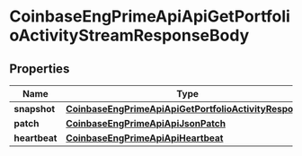 
# CoinbaseEngPrimeApiApiGetPortfolioActivityStreamResponseBody

## Properties
Name | Type | Description | Notes
------------ | ------------- | ------------- | -------------
**snapshot** | [**CoinbaseEngPrimeApiApiGetPortfolioActivityResponse**](CoinbaseEngPrimeApiApiGetPortfolioActivityResponse.md) |  |  [optional]
**patch** | [**CoinbaseEngPrimeApiApiJsonPatch**](CoinbaseEngPrimeApiApiJsonPatch.md) |  |  [optional]
**heartbeat** | [**CoinbaseEngPrimeApiApiHeartbeat**](CoinbaseEngPrimeApiApiHeartbeat.md) |  |  [optional]



